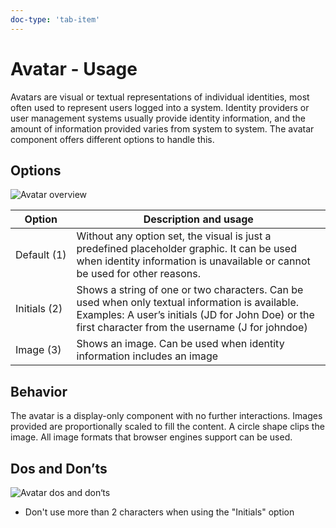 ```yaml
---
doc-type: 'tab-item'
---
```

# Avatar - Usage

Avatars are visual or textual representations of individual identities, most often used to represent users logged into a system. Identity providers or user management systems usually provide identity information, and the amount of information provided varies from system to system. The avatar component offers different options to handle this.

## Options

![Avatar overview](https://www.figma.com/design/wEptRgAezDU1z80Cn3eZ0o/iX-Pattern-Illustrations?type=design&node-id=963-565&mode=design&t=M9CowfOcGyqnSycV-4)

| Option       | Description and usage |
| ------ | ----------------------------------------------------------------------------------------------------------------------------------------------------------------------------------------------------- |
| Default (1)  | Without any option set, the visual is just a predefined placeholder graphic. It can be used when identity information is unavailable or cannot be used for other reasons. |
| Initials (2) | Shows a string of one or two characters. Can be used when only textual information is available. Examples: A user’s initials (JD for John Doe) or the first character from the username (J for johndoe) |
| Image (3)    | Shows an image. Can be used when identity information includes an image |

## Behavior

The avatar is a display-only component with no further interactions. Images provided are proportionally scaled to fill the content. A circle shape clips the image. All image formats that browser engines support can be used.

## Dos and Don’ts

![Avatar dos and don‘ts](https://www.figma.com/design/wEptRgAezDU1z80Cn3eZ0o/iX-Pattern-Illustrations?type=design&node-id=975-13&mode=design&t=SxUA6AcHswBAiIzi-4)

- Don't use more than 2 characters when using the "Initials" option
